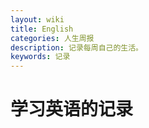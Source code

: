 ```yaml
---
layout: wiki
title: English
categories: 人生周报
description: 记录每周自己的生活。
keywords: 记录
---
```


# 学习英语的记录

